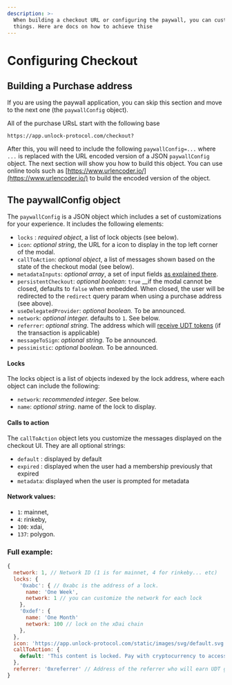 ```yaml
---
description: >-
  When building a checkout URL or configuring the paywall, you can customize
  things. Here are docs on how to achieve thise
---
```


# Configuring Checkout

## Building a Purchase address 

If you are using the paywall application, you can skip this section and move to the next one \(the `paywallConfig` object\).

All of the purchase URsL start with the following base

```
https://app.unlock-protocol.com/checkout?
```

After this, you will need to include the following `paywallConfig=...` where `...` is replaced with the URL encoded version of a JSON `paywallConfig` object. The next section will show you how to build this object. You can use online tools such as [https://www.urlencoder.io/](https://www.urlencoder.io/) to build the encoded version of the object.

## The paywallConfig object

The `paywallConfig` is a JSON object which includes a set of customizations for your experience. It includes the following elements:

* `locks` : _required object_, a list of lock objects \(see below\).
* `icon`: _optional string_, the URL for a icon to display in the top left corner of the modal.
* `callToAction`: _optional object_, a list of messages shown based on the state of the checkout modal \(see below\).
* `metadataInputs`:  _optional array_, a set of input fields [as explained there](collecting-metadata.md).
* `persistentCheckout`: _optional boolean_: `true` __if the modal cannot be closed, defaults to `false` when embedded. When closed, the user will be redirected to the `redirect` query param when using a purchase address \(see above\).
* `useDelegatedProvider`: _optional boolean._  To be announced.
* `network`: _optional integer._ defaults to `1`.  See below.
* `referrer`: _optional string_. The address which will [receive UDT tokens](../../governance/the-unlock-token/) \(if the transaction is applicable\)
* `messageToSign`: _optional string_. To be announced.
* `pessimistic`: _optional boolean._ To be announced.

#### Locks

The locks object is a list of objects indexed by the lock address, where each object can include the following:

* `network`: _recommended integer_. See below.
* `name`: _optional string_. name of the lock to display.

#### Calls to action

The `callToAction` object lets you customize the messages displayed on the checkout UI. They are all optional strings:

* `default` : displayed by default
* `expired` : displayed when the user had a membership previously that expired
* `metadata`: displayed when the user is prompted for metadata

#### Network values:

* `1`: mainnet, 
* `4`: rinkeby, 
* `100`: xdai, 
* `137`: polygon.

### Full example:

```javascript
{
  network: 1, // Network ID (1 is for mainnet, 4 for rinkeby... etc)
  locks: {
    '0xabc': { // 0xabc is the address of a lock.
      name: 'One Week',
      network: 1 // you can customize the network for each lock
    }, 
    '0xdef': {
      name: 'One Month' 
      network: 100 // lock on the xDai chain
    },
  },
  icon: 'https://app.unlock-protocol.com/static/images/svg/default.svg', 
  callToAction: {
    default: 'This content is locked. Pay with cryptocurrency to access it!',
  },
  referrer: '0xreferrer' // Address of the referrer who will earn UDT governance tokens if the transaction is eligible.
}
```




